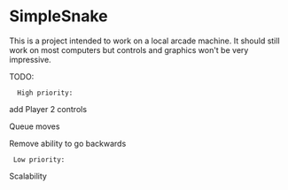 # SimpleSnake

This is a project intended to work on a local arcade machine. It should still work on most computers but controls and graphics won't be very impressive.


TODO:


      High priority:

add Player 2 controls

Queue moves

Remove ability to go backwards


     Low priority:

Scalability



